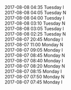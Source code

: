 2017-08-08 04:35 Tuesday  I  
2017-08-08 04:05 Tuesday  N  
2017-08-08 04:00 Tuesday  I  
2017-08-08 03:10 Tuesday  N  
2017-08-08 03:05 Tuesday  I  
2017-08-08 02:25 Tuesday  N  
2017-08-07 20:45 Monday  I  
2017-08-07 11:00 Monday  N  
2017-08-07 09:05 Monday  I  
2017-08-07 08:45 Monday  N  
2017-08-07 08:40 Monday  I  
2017-08-07 08:20 Monday  N  
2017-08-07 08:15 Monday  I  
2017-08-07 07:50 Monday  N  
2017-08-07 07:45 Monday  I  
